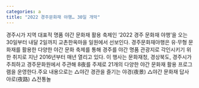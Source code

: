 ```yaml
---
categories: a
title: "2022 경주문화재 야행… 30일 개막"
---
```

경주시가 지역 대표적 명품 야간 문화재 활용 축제인 ‘2022 경주 문화재 야행’을 오는 30일부터 내달 2일까지 교촌한옥마을 일원에서 선보인다. 경주문화재야행은 유·무형 문화재를 활용한 다양한 야간 문화 축제를 통해 경주를 야간 명품 관광지로 각인시키기 위한 취지로 지난 2016년부터 매년 열리고 있다. 이 행사는 문화재청, 경상북도, 경주시가 주최하고 경주문화원에서 주관해 8夜를 주제로 21개의 다양한 야간 문화재 활용 프로그램을 운영한다.주요 내용으로는 △야간 경관을 즐기는 야경(夜景) △야간 문화재 답사 야로(夜路) △전통놀